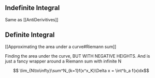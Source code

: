 
## Indefinite Integral
Same as [[AntiDerivitives]]
## Definite Integral
[[Approximating the area under a curve#Riemann sum]]

Finding the area under the curve, BUT WITH NEGATIVE HEIGHTS. And is just a fancy wrapper around a Riemann sum with infinite N

$$ \lim_{N\to\infty}\sum^N_{k=1}f(x^x_K)\Delta x = \int^b_a f(x)dx$$
